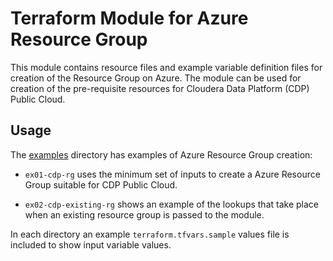 # Terraform Module for Azure Resource Group

This module contains resource files and example variable definition files for creation of the Resource Group on Azure. The module can be used for creation of the pre-requisite resources for Cloudera Data Platform (CDP) Public Cloud.

## Usage

The [examples](./examples) directory has examples of Azure Resource Group creation:

* `ex01-cdp-rg` uses the minimum set of inputs to create a Azure Resource Group suitable for CDP Public Cloud.

* `ex02-cdp-existing-rg` shows an example of the lookups that take place when an existing resource group is passed to the module.

In each directory an example `terraform.tfvars.sample` values file is included to show input variable values.
